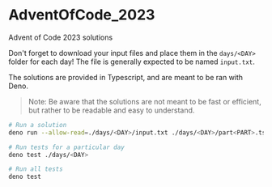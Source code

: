 # AdventOfCode_2023

Advent of Code 2023 solutions

Don't forget to download your input files and place them in the `days/<DAY>`
folder for each day! The file is generally expected to be named `input.txt`.

The solutions are provided in Typescript, and are meant to be ran with Deno.

> Note: Be aware that the solutions are not meant to be fast or efficient, but
> rather to be readable and easy to understand.

```bash
# Run a solution
deno run --allow-read=./days/<DAY>/input.txt ./days/<DAY>/part<PART>.ts

# Run tests for a particular day
deno test ./days/<DAY>

# Run all tests
deno test
```
